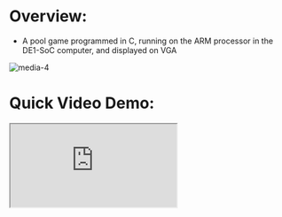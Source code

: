 # Overview: 
- A pool game programmed in C, running on the ARM processor in the DE1-SoC computer, and displayed on VGA

![media-4](https://github.com/dl423/DE1-SoC-Pool-Game/assets/81783344/f813b623-1abb-4148-94f6-45af011ae668)

# Quick Video Demo:

<iframe src="https://drive.google.com/file/d/1OBCACd7CLvhVe8dWXQFIKfmZnavOOpzh/view?usp=drive_link"/>

# Technical implementation:
- Programming language:  C
- The program runs on the ARM processor in the DE1-SoC computer, 
  - Note that the DE1-SoC board mainly consists of an FPGA and a Hard Processor System (HPS)
- Reads input from PS/2 keyboard connected to the computer
- Game interface is drawn on the VGA display by writing values into the pixel buffer
  - Wrote helper functions to draw lines, circles, etc. on the VGA display by calculating the appropriate pixel locations to draw on
  - Screen is constantly refreshed to create animation
- The code running on DE1-SoC computer and the PS/2 keyboard input can be simulated using CPUlator
